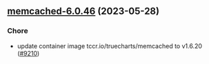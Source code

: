 

## [memcached-6.0.46](https://github.com/truecharts/charts/compare/memcached-6.0.45...memcached-6.0.46) (2023-05-28)

### Chore

- update container image tccr.io/truecharts/memcached to v1.6.20 ([#9210](https://github.com/truecharts/charts/issues/9210))
  
  
